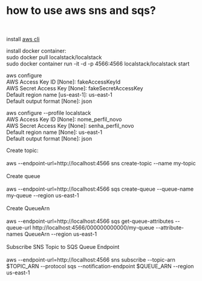 

<h1>how to use aws sns and sqs?</h1>
<br />
<p>
install <a href="https://docs.aws.amazon.com/cli/latest/userguide/getting-started-install.html" title="aws cli">aws cli</a> 
<br />

install docker container:<br />
sudo docker pull localstack/localstack<br />
sudo docker container run -it -d -p 4566:4566 localstack/localstack start<br />

aws configure<br />
	AWS Access Key ID [None]: fakeAccessKeyId <br />
	AWS Secret Access Key [None]: fakeSecretAccessKey<br />
	Default region name [us-east-1]: us-east-1<br />
	Default output format [None]: json<br />
    

aws configure --profile localstack<br />
	AWS Access Key ID [None]: nome_perfil_novo<br />
	AWS Secret Access Key [None]: senha_perfil_novo<br />
	Default region name [None]: us-east-1<br />
	Default output format [None]: json<br />
</p>
<p>
Create topic:<br/><br/>
aws --endpoint-url=http://localhost:4566 sns create-topic --name my-topic
<br /><br/>
Create queue
<br /><br/>
aws --endpoint-url=http://localhost:4566 sqs create-queue --queue-name my-queue --region us-east-1
<br /><br/>
Create QueueArn
<br /><br/>
aws --endpoint-url=http://localhost:4566 sqs get-queue-attributes --queue-url http://localhost:4566/000000000000/my-queue --attribute-names QueueArn --region us-east-1
<br /><br/>
Subscribe SNS Topic to SQS Queue Endpoint
<br /><br/>
aws --endpoint-url=http://localhost:4566 sns subscribe --topic-arn $TOPIC_ARN --protocol sqs --notification-endpoint $QUEUE_ARN --region us-east-1
</p>